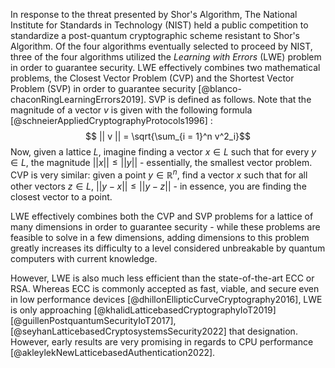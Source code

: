In response to the threat presented by Shor's Algorithm, The National Institute for Standards in Technology (NIST) held a public competition to standardize a post-quantum cryptographic scheme resistant to Shor's Algorithm. Of the four algorithms eventually selected to proceed by NIST, three of the four algorithms utilized the *Learning with Errors* (LWE) problem in order to guarantee security. LWE effectively combines two mathematical problems, the Closest Vector Problem (CVP) and the Shortest Vector Problem (SVP) in order to guarantee security [@blanco-chaconRingLearningErrors2019]. SVP is defined as follows. Note that the magnitude of a vector $v$ is given with the following formula [@schneierAppliedCryptographyProtocols1996] : 
$$ || v || = \sqrt{\sum_{i = 1}^n v^2_i}$$
Now, given a lattice $L$, imagine finding a vector $x \in L$ such that for every $y \in L$, the magnitude $||x|| \leq ||y||$ - essentially, the smallest vector problem. CVP is very similar: given a point $y \in \mathbb{R}^n$, find a vector $x$ such that for all other vectors $z \in L$, $|| y - x || \leq || y - z||$ - in essence, you are finding the closest vector to a point. 

LWE effectively combines both the CVP and SVP problems for a lattice of many dimensions in order to guarantee security - while these problems are feasible to solve in a few dimensions, adding dimensions to this problem greatly increases its difficulty to a level considered unbreakable by quantum computers with current knowledge. 

However, LWE is also much less efficient than the state-of-the-art ECC or RSA. Whereas ECC is commonly accepted as fast, viable, and secure even in low performance devices [@dhillonEllipticCurveCryptography2016], LWE is only approaching [@khalidLatticebasedCryptographyIoT2019] [@guillenPostquantumSecurityIoT2017], [@seyhanLatticebasedCryptosystemsSecurity2022] that designation. However, early results are very promising in regards to CPU performance [@akleylekNewLatticebasedAuthentication2022].  

